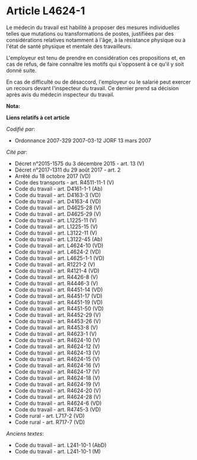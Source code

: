 # Article L4624-1

Le médecin du travail est habilité à proposer des mesures individuelles telles que mutations ou transformations de postes,
justifiées par des considérations relatives notamment à l'âge, à la résistance physique ou à l'état de santé physique et
mentale des travailleurs.

L'employeur est tenu de prendre en considération ces propositions et, en cas de refus, de faire connaître les motifs qui
s'opposent à ce qu'il y soit donné suite.

En cas de difficulté ou de désaccord, l'employeur ou le salarié peut exercer un recours devant l'inspecteur du travail. Ce
dernier prend sa décision après avis du médecin inspecteur du travail.

**Nota:**



**Liens relatifs à cet article**

_Codifié par_:

  - Ordonnance 2007-329 2007-03-12 JORF 13 mars 2007

_Cité par_:

  - Décret n°2015-1575 du 3 décembre 2015 - art. 13 (V)
  - Décret n°2017-1311 du 29 août 2017 - art. 2
  - Arrêté du 18 octobre 2017 (VD)
  - Code des transports - art. R4511-11-1 (V)
  - Code du travail - art. D4161-1-1 (Ab)
  - Code du travail - art. D4163-3 (VD)
  - Code du travail - art. D4163-4 (VD)
  - Code du travail - art. D4625-28 (V)
  - Code du travail - art. D4625-29 (V)
  - Code du travail - art. L1225-11 (V)
  - Code du travail - art. L1225-15 (V)
  - Code du travail - art. L3122-11 (V)
  - Code du travail - art. L3122-45 (Ab)
  - Code du travail - art. L4624-10 (VD)
  - Code du travail - art. L4624-2 (VD)
  - Code du travail - art. L4625-1-1 (VD)
  - Code du travail - art. R1221-2 (V)
  - Code du travail - art. R4121-4 (VD)
  - Code du travail - art. R4426-8 (V)
  - Code du travail - art. R4446-3 (V)
  - Code du travail - art. R4451-14 (VD)
  - Code du travail - art. R4451-17 (VD)
  - Code du travail - art. R4451-19 (VD)
  - Code du travail - art. R4451-50 (VD)
  - Code du travail - art. R4452-29 (V)
  - Code du travail - art. R4453-26 (V)
  - Code du travail - art. R4453-8 (V)
  - Code du travail - art. R4623-1 (V)
  - Code du travail - art. R4624-10 (V)
  - Code du travail - art. R4624-12 (V)
  - Code du travail - art. R4624-13 (V)
  - Code du travail - art. R4624-15 (V)
  - Code du travail - art. R4624-16 (V)
  - Code du travail - art. R4624-17 (V)
  - Code du travail - art. R4624-18 (V)
  - Code du travail - art. R4624-19 (V)
  - Code du travail - art. R4624-20 (V)
  - Code du travail - art. R4624-28 (V)
  - Code du travail - art. R4624-6 (VD)
  - Code du travail - art. R4745-3 (VD)
  - Code rural - art. L717-2 (VD)
  - Code rural - art. R717-7 (VD)

_Anciens textes_:

  - Code du travail - art. L241-10-1 (AbD)
  - Code du travail - art. L241-10-1 (M)
